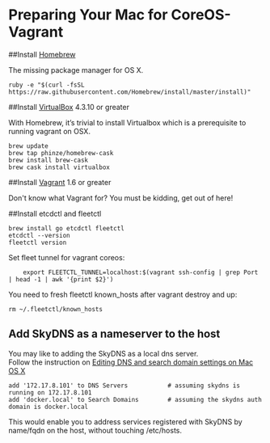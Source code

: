 # Preparing Your Mac for CoreOS-Vagrant

##Install [Homebrew][homebrew]

The missing package manager for OS X.

	ruby -e "$(curl -fsSL https://raw.githubusercontent.com/Homebrew/install/master/install)"

##Install [VirtualBox][virtualbox] 4.3.10 or greater

With Homebrew, it’s trivial to install Virtualbox which is a prerequisite to running vagrant on OSX.

	brew update
	brew tap phinze/homebrew-cask
	brew install brew-cask
	brew cask install virtualbox

##Install [Vagrant][vagrant] 1.6 or greater

Don't know what Vagrant for? You must be kidding, get out of here!

##Install etcdctl and fleetctl
   
	brew install go etcdctl fleetctl
	etcdctl --version
	fleetctl version

Set fleet tunnel for vagrant coreos:

        export FLEETCTL_TUNNEL=localhost:$(vagrant ssh-config | grep Port | head -1 | awk '{print $2}')
	
You need to fresh fleetctl known_hosts after vagrant destroy and up:

	rm ~/.fleetctl/known_hosts

## Add SkyDNS as a nameserver to the host
 
You may like to adding the SkyDNS as a local dns server.  
Follow the instruction on [ Editing DNS and search domain settings on Mac OS X](http://support.apple.com/kb/ph6373)  

    add '172.17.8.101' to DNS Servers           # assuming skydns is running on 172.17.8.101
    add 'docker.local' to Search Domains        # assuming the skydns auth domain is docker.local

This would enable you to address services registered with SkyDNS by name/fqdn on the host,
without touching /etc/hosts.

[homebrew]: http://brew.sh/
[virtualbox]: https://www.virtualbox.org/
[vagrant]: https://www.vagrantup.com/downloads.html
